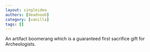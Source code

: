 ```yaml
---
layout: singleidea
authors: [deadnoob]
category: [vanilla]
tags: []
---
```

An artifact boomerang which is a guaranteed first sacrifice gift for Archeologists.
